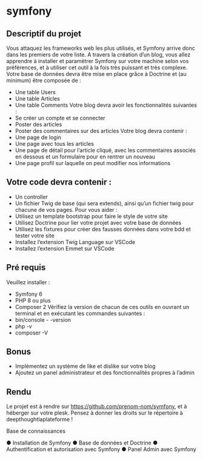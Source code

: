 # symfony

## Descriptif du projet

Vous attaquez les frameworks web les plus utilisés, et Symfony arrive donc dans les
premiers de votre liste. A travers la création d’un blog, vous allez apprendre à installer et
paramétrer Symfony sur votre machine selon vos préférences, et à utiliser cet outil à la
fois très puissant et très complexe.
Votre base de données devra être mise en place grâce à Doctrine et (au minimum) être
composée de :
- Une table Users
- Une table Articles
- Une table Comments
Votre blog devra avoir les fonctionnalités suivantes :
- Se créer un compte et se connecter
- Poster des articles
- Poster des commentaires sur des articles
Votre blog devra contenir :
- Une page de login
- Une page avec tous les articles
- Une page de détail pour l’article cliqué, avec les commentaires associés en
dessous et un formulaire pour en rentrer un nouveau
- Une page profil sur laquelle on peut modifier nos informations

## Votre code devra contenir :
- Un controller
- Un fichier Twig de base (qui sera extends), ainsi qu’un fichier twig pour chacune
de vos pages.
Pour vous aider :
- Utilisez un template bootstrap pour faire le style de votre site
- Utilisez Doctrine pour lier votre projet avec votre base de données
- Utilisez les fixtures pour créer des fausses données dans votre bdd et tester
votre site
- Installez l’extension Twig Language sur VSCode
- Installez l’extension Emmet sur VSCode

## Pré requis

Veuillez installer :
- Symfony 6
- PHP 8 ou plus
- Composer 2
Vérifiez la version de chacun de ces outils en ouvrant un terminal et en exécutant les
commandes suivantes :
- bin/console - -version
- php -v
- composer -V

## Bonus

- Implémentez un système de like et dislike sur votre blog
- Ajoutez un panel administrateur et des fonctionnalités propres à l’admin

## Rendu

Le projet est à rendre sur https://github.com/prenom-nom/symfony, et à héberger sur
votre plesk.
Pensez à donner les droits sur le répertoire à deepthoughtlaplateforme !

Base de connaissances

● Installation de Symfony
● Base de données et Doctrine
● Authentification et autorisation avec Symfony
● Panel Admin avec Symfony
